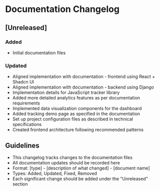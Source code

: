 # Documentation Changelog

## [Unreleased]

### Added
- Initial documentation files

### Updated
- Aligned implementation with documentation - frontend using React + Shadcn UI
- Aligned implementation with documentation - backend using Django
- Implementation details for JavaScript tracker library
- Added more detailed analytics features as per documentation requirements
- Implemented data visualization components for the dashboard
- Added tracking demo page as specified in the documentation
- Set up project configuration files as described in technical specifications
- Created frontend architecture following recommended patterns

## Guidelines
- This changelog tracks changes to the documentation files
- All documentation updates should be recorded here
- Format: [type] - [description of what changed] - [document name]
- Types: Added, Updated, Fixed, Removed
- Each significant change should be added under the "Unreleased" section 